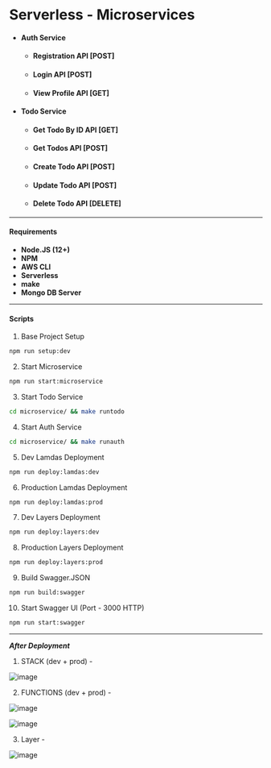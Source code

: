 # Serverless - Microservices

- #### Auth Service
  - #### Registration API [POST]
  - #### Login API [POST]
  - #### View Profile API [GET]
- #### Todo Service
  - #### Get Todo By ID API [GET]
  - #### Get Todos API [POST]
  - #### Create Todo API [POST]
  - #### Update Todo API [POST]
  - #### Delete Todo API [DELETE]

---

#### Requirements

- **Node.JS (12+)**
- **NPM**
- **AWS CLI**
- **Serverless**
- **make**
- **Mongo DB Server**

---

#### Scripts

1. Base Project Setup

```sh
npm run setup:dev
```

2. Start Microservice

```sh
npm run start:microservice
```

3. Start Todo Service

```sh
cd microservice/ && make runtodo
```

4. Start Auth Service

```sh
cd microservice/ && make runauth
```

5. Dev Lamdas Deployment

```sh
npm run deploy:lamdas:dev
```

6. Production Lamdas Deployment

```sh
npm run deploy:lamdas:prod
```

7. Dev Layers Deployment

```sh
npm run deploy:layers:dev
```

8. Production Layers Deployment

```sh
npm run deploy:layers:prod
```

9. Build Swagger.JSON

```sh
npm run build:swagger
```

10. Start Swagger UI (Port - 3000 HTTP)

```sh
npm run start:swagger
```

---

**_After Deployment_**

1. STACK (dev + prod) - 

![image](https://user-images.githubusercontent.com/54475009/134966211-8e26e83e-b024-4125-b8f9-e84381eb976b.png)

2. FUNCTIONS (dev + prod) -

![image](https://user-images.githubusercontent.com/54475009/134966379-1dab85ad-193a-48ce-bbfd-181e80749a87.png)

![image](https://user-images.githubusercontent.com/54475009/134966980-7fc79181-bbea-4d1e-ba7b-08fb2fc3cfac.png)

3. Layer - 

![image](https://user-images.githubusercontent.com/54475009/134966587-91c4ae41-8076-4cff-bcb6-3468ecb6cda3.png)

